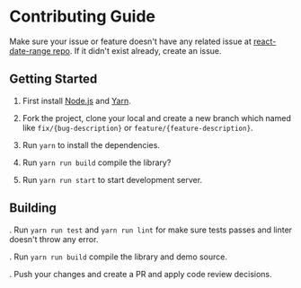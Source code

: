# Contributing Guide

Make sure your issue or feature doesn't have any related issue at [react-date-range repo](https://github.com/hypeserver/react-date-range/issues). If it didn't exist already, create an issue.

## Getting Started

1. First install [Node.js](https://nodejs.org/en/download) and [Yarn](https://yarnpkg.com/lang/en/).

2. Fork the project, clone your local and create a new branch which named like `fix/{bug-description}` or `feature/{feature-description}`.

3. Run `yarn` to install the dependencies.

4. Run `yarn run build` compile the library?

5. Run `yarn run start` to start development server.

## Building

. Run `yarn run test` and `yarn run lint` for make sure tests passes and linter doesn't throw any error.

. Run `yarn run build` compile the library and demo source.

. Push your changes and create a PR and apply code review decisions.

